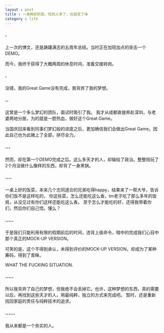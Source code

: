 ```yaml
---
layout : post
title : 一桌再好的菜，吃的人多了，也就变了味
category : life
---
```


### ·

上一次的博文，还是踌躇满志的五周年总结。当时正在加班加点的突击一个DEMO。

而今，我终于获得了大概两周的休息时间，准备交接转岗。

### ·

没错，我的Great Game没有完成，我背弃了我的梦想。

### ··

这曾是一个多么梦幻的团队，面试时吸引了我。
我才从成都直接奔赴深圳，与老婆两地分居，为的就是一腔热血，做好这个Great Game。

当国庆回来看到同事们梦幻般的进度之后，更加确信我们会做出Great Game。因此自己也为此赌上了全部，拼尽全力。

### ···

然而，却在第一个DEMO完成之后。这么多天才的人，却输给了政治。整整陪玩了2个月没做什么像样的东西，却背了一身黑锅。

### ····

一桌上好的饭菜，本来几个志同道合的兄弟吃得happy，结果来了一帮大爷，告诉你们饭不是这样吃的，
你这些菜，怎么还能吃这么香，tm老子吃了那么多年的饭局，从没见过有你们这样还能吃这么香。
至于怎么才能吃的好，还得我带着你们，然后你们自己悟。懂么？

### ·····

于是我们只能利用有限的假期前后的时间，违背上级命令，暗中的完成我们心目中那个真正的MOCK-UP VERSION。

可笑的是，这个不得到承认，未得到评价的MOCK-UP VERSION，却成为了某种筹码，得到了青睐。

WHAT THE FUCKING SITUATION.

### ·····

所以我背弃了自己的梦想，但我绝不会丢掉它。也许，这种梦想的东西，真的需要以后，再找到这些天才的人，用最纯粹，独立的方式来完成吧。
暂时，还是重新找回家庭的责任与纯粹技术的追求。

### ······

我从来都是一个务实的人。
